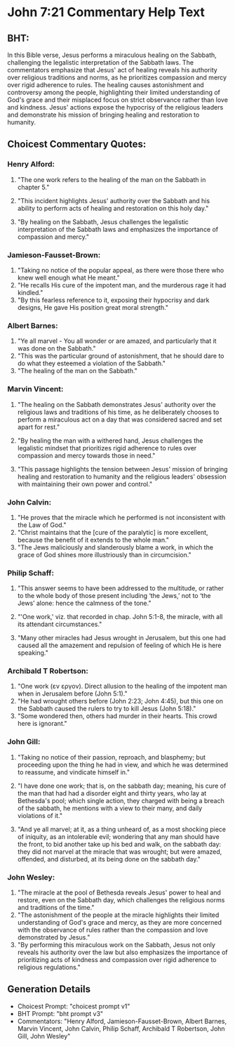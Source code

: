 # John 7:21 Commentary Help Text

## BHT:
In this Bible verse, Jesus performs a miraculous healing on the Sabbath, challenging the legalistic interpretation of the Sabbath laws. The commentators emphasize that Jesus' act of healing reveals his authority over religious traditions and norms, as he prioritizes compassion and mercy over rigid adherence to rules. The healing causes astonishment and controversy among the people, highlighting their limited understanding of God's grace and their misplaced focus on strict observance rather than love and kindness. Jesus' actions expose the hypocrisy of the religious leaders and demonstrate his mission of bringing healing and restoration to humanity.

## Choicest Commentary Quotes:
### Henry Alford:
1. "The one work refers to the healing of the man on the Sabbath in chapter 5." 

2. "This incident highlights Jesus' authority over the Sabbath and his ability to perform acts of healing and restoration on this holy day." 

3. "By healing on the Sabbath, Jesus challenges the legalistic interpretation of the Sabbath laws and emphasizes the importance of compassion and mercy."

### Jamieson-Fausset-Brown:
1. "Taking no notice of the popular appeal, as there were those there who knew well enough what He meant."
2. "He recalls His cure of the impotent man, and the murderous rage it had kindled."
3. "By this fearless reference to it, exposing their hypocrisy and dark designs, He gave His position great moral strength."

### Albert Barnes:
1. "Ye all marvel - You all wonder or are amazed, and particularly that it was done on the Sabbath."
2. "This was the particular ground of astonishment, that he should dare to do what they esteemed a violation of the Sabbath."
3. "The healing of the man on the Sabbath."

### Marvin Vincent:
1. "The healing on the Sabbath demonstrates Jesus' authority over the religious laws and traditions of his time, as he deliberately chooses to perform a miraculous act on a day that was considered sacred and set apart for rest." 

2. "By healing the man with a withered hand, Jesus challenges the legalistic mindset that prioritizes rigid adherence to rules over compassion and mercy towards those in need." 

3. "This passage highlights the tension between Jesus' mission of bringing healing and restoration to humanity and the religious leaders' obsession with maintaining their own power and control."

### John Calvin:
1. "He proves that the miracle which he performed is not inconsistent with the Law of God."
2. "Christ maintains that the [cure of the paralytic] is more excellent, because the benefit of it extends to the whole man."
3. "The Jews maliciously and slanderously blame a work, in which the grace of God shines more illustriously than in circumcision."

### Philip Schaff:
1. "This answer seems to have been addressed to the multitude, or rather to the whole body of those present including ‘the Jews,’ not to ‘the Jews’ alone: hence the calmness of the tone." 

2. "'One work,' viz. that recorded in chap. John 5:1-8, the miracle, with all its attendant circumstances." 

3. "Many other miracles had Jesus wrought in Jerusalem, but this one had caused all the amazement and repulsion of feeling of which He is here speaking."

### Archibald T Robertson:
1. "One work (εν εργον). Direct allusion to the healing of the impotent man when in Jerusalem before (John 5:1)."
2. "He had wrought others before (John 2:23; John 4:45), but this one on the Sabbath caused the rulers to try to kill Jesus (John 5:18)."
3. "Some wondered then, others had murder in their hearts. This crowd here is ignorant."

### John Gill:
1. "Taking no notice of their passion, reproach, and blasphemy; but proceeding upon the thing he had in view, and which he was determined to reassume, and vindicate himself in." 

2. "I have done one work; that is, on the sabbath day; meaning, his cure of the man that had had a disorder eight and thirty years, who lay at Bethesda's pool; which single action, they charged with being a breach of the sabbath, he mentions with a view to their many, and daily violations of it."

3. "And ye all marvel; at it, as a thing unheard of, as a most shocking piece of iniquity, as an intolerable evil; wondering that any man should have the front, to bid another take up his bed and walk, on the sabbath day: they did not marvel at the miracle that was wrought; but were amazed, offended, and disturbed, at its being done on the sabbath day."

### John Wesley:
1. "The miracle at the pool of Bethesda reveals Jesus' power to heal and restore, even on the Sabbath day, which challenges the religious norms and traditions of the time."
2. "The astonishment of the people at the miracle highlights their limited understanding of God's grace and mercy, as they are more concerned with the observance of rules rather than the compassion and love demonstrated by Jesus."
3. "By performing this miraculous work on the Sabbath, Jesus not only reveals his authority over the law but also emphasizes the importance of prioritizing acts of kindness and compassion over rigid adherence to religious regulations."


## Generation Details
- Choicest Prompt: "choicest prompt v1"
- BHT Prompt: "bht prompt v3"
- Commentators: "Henry Alford, Jamieson-Fausset-Brown, Albert Barnes, Marvin Vincent, John Calvin, Philip Schaff, Archibald T Robertson, John Gill, John Wesley"
